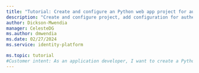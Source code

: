 ```yaml
---
title: "Tutorial: Create and configure an Python web app project for authentication"
description: "Create and configure project, add configuration for authentication and install required packages"
author: Dickson-Mwendia
manager: CelesteDG
ms.author: dmwendia
ms.date: 02/27/2024
ms.service: identity-platform

ms.topic: tutorial
#Customer intent: As an application developer, I want to create a Python web app project, then configure it in such a way that I can add authentication with Microsoft Entra ID.
---
```

